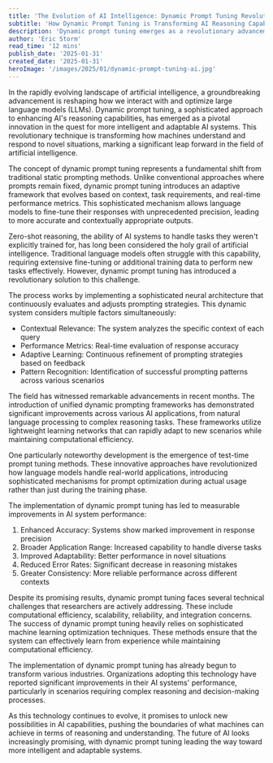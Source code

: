 ```yaml
---
title: 'The Evolution of AI Intelligence: Dynamic Prompt Tuning Revolutionizes Zero-Shot Reasoning in Large Language Models'
subtitle: 'How Dynamic Prompt Tuning is Transforming AI Reasoning Capabilities'
description: 'Dynamic prompt tuning emerges as a revolutionary advancement in AI, transforming how large language models handle complex reasoning tasks. This innovative approach enables AI systems to adapt and learn in real-time, significantly improving their ability to handle novel situations and zero-shot reasoning challenges.'
author: 'Eric Storm'
read_time: '12 mins'
publish_date: '2025-01-31'
created_date: '2025-01-31'
heroImage: '/images/2025/01/dynamic-prompt-tuning-ai.jpg'
---
```


In the rapidly evolving landscape of artificial intelligence, a groundbreaking advancement is reshaping how we interact with and optimize large language models (LLMs). Dynamic prompt tuning, a sophisticated approach to enhancing AI's reasoning capabilities, has emerged as a pivotal innovation in the quest for more intelligent and adaptable AI systems. This revolutionary technique is transforming how machines understand and respond to novel situations, marking a significant leap forward in the field of artificial intelligence.

The concept of dynamic prompt tuning represents a fundamental shift from traditional static prompting methods. Unlike conventional approaches where prompts remain fixed, dynamic prompt tuning introduces an adaptive framework that evolves based on context, task requirements, and real-time performance metrics. This sophisticated mechanism allows language models to fine-tune their responses with unprecedented precision, leading to more accurate and contextually appropriate outputs.

Zero-shot reasoning, the ability of AI systems to handle tasks they weren't explicitly trained for, has long been considered the holy grail of artificial intelligence. Traditional language models often struggle with this capability, requiring extensive fine-tuning or additional training data to perform new tasks effectively. However, dynamic prompt tuning has introduced a revolutionary solution to this challenge.

The process works by implementing a sophisticated neural architecture that continuously evaluates and adjusts prompting strategies. This dynamic system considers multiple factors simultaneously:

- Contextual Relevance: The system analyzes the specific context of each query
- Performance Metrics: Real-time evaluation of response accuracy
- Adaptive Learning: Continuous refinement of prompting strategies based on feedback
- Pattern Recognition: Identification of successful prompting patterns across various scenarios

The field has witnessed remarkable advancements in recent months. The introduction of unified dynamic prompting frameworks has demonstrated significant improvements across various AI applications, from natural language processing to complex reasoning tasks. These frameworks utilize lightweight learning networks that can rapidly adapt to new scenarios while maintaining computational efficiency.

One particularly noteworthy development is the emergence of test-time prompt tuning methods. These innovative approaches have revolutionized how language models handle real-world applications, introducing sophisticated mechanisms for prompt optimization during actual usage rather than just during the training phase.

The implementation of dynamic prompt tuning has led to measurable improvements in AI system performance:

1. Enhanced Accuracy: Systems show marked improvement in response precision
2. Broader Application Range: Increased capability to handle diverse tasks
3. Improved Adaptability: Better performance in novel situations
4. Reduced Error Rates: Significant decrease in reasoning mistakes
5. Greater Consistency: More reliable performance across different contexts

Despite its promising results, dynamic prompt tuning faces several technical challenges that researchers are actively addressing. These include computational efficiency, scalability, reliability, and integration concerns. The success of dynamic prompt tuning heavily relies on sophisticated machine learning optimization techniques. These methods ensure that the system can effectively learn from experience while maintaining computational efficiency.

The implementation of dynamic prompt tuning has already begun to transform various industries. Organizations adopting this technology have reported significant improvements in their AI systems' performance, particularly in scenarios requiring complex reasoning and decision-making processes.

As this technology continues to evolve, it promises to unlock new possibilities in AI capabilities, pushing the boundaries of what machines can achieve in terms of reasoning and understanding. The future of AI looks increasingly promising, with dynamic prompt tuning leading the way toward more intelligent and adaptable systems.
